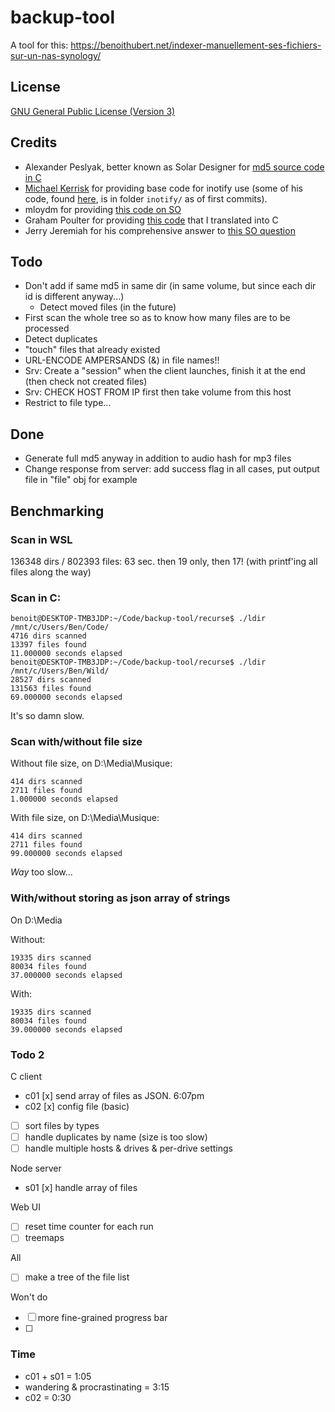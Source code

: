 # backup-tool

A tool for this: https://benoithubert.net/indexer-manuellement-ses-fichiers-sur-un-nas-synology/

## License

[GNU General Public License (Version 3)](http://www.fsf.org/licensing/licenses/gpl-3.0.html)

## Credits

* Alexander Peslyak, better known as Solar Designer <solar at openwall.com> for [md5 source code in C](http://openwall.info/wiki/people/solar/software/public-domain-source-code/md5)
* [Michael Kerrisk](http://man7.org/mtk/index.html) for providing base code for inotify use (some of his code, found [here](http://man7.org/tlpi/code/index.html), is in folder `inotify/` as of
first commits).
* mloydm for providing [this code on SO](http://stackoverflow.com/questions/8436841/how-to-recursively-list-directories-in-c-on-linux)
* Graham Poulter for providing [this code](http://snipplr.com/view/4025/mp3-checksum-in-id3-tag/) that I translated into C
* Jerry Jeremiah for his comprehensive answer to [this SO question](http://stackoverflow.com/questions/22077802/simple-c-example-of-doing-an-http-post-and-consuming-the-response)

## Todo

* Don't add if same md5 in same dir (in same volume, but since each dir id is different anyway...)
  * Detect moved files (in the future)
* First scan the whole tree so as to know how many files are to be processed
* Detect duplicates
* "touch" files that already existed
* URL-ENCODE AMPERSANDS (&) in file names!!
* Srv: Create a "session" when the client launches, finish it at the end (then check not created files)
* Srv: CHECK HOST FROM IP first then take volume from this host
* Restrict to file type...

## Done

* Generate full md5 anyway in addition to audio hash for mp3 files
* Change response from server: add success flag in all cases, put output file in "file" obj for example

## Benchmarking

### Scan in WSL

136348 dirs / 802393 files: 63 sec. then 19 only, then 17! (with printf'ing all files along the way)

### Scan in C:

```
benoit@DESKTOP-TMB3JDP:~/Code/backup-tool/recurse$ ./ldir /mnt/c/Users/Ben/Code/
4716 dirs scanned
13397 files found
11.000000 seconds elapsed
benoit@DESKTOP-TMB3JDP:~/Code/backup-tool/recurse$ ./ldir /mnt/c/Users/Ben/Wild/
28527 dirs scanned
131563 files found
69.000000 seconds elapsed
```

It's so damn slow.

### Scan with/without file size

Without file size, on D:\Media\Musique:

```
414 dirs scanned
2711 files found
1.000000 seconds elapsed
```

With file size, on D:\Media\Musique:

```
414 dirs scanned
2711 files found
99.000000 seconds elapsed
```

*Way* too slow...

### With/without storing as json array of strings

On D:\Media

Without:

```
19335 dirs scanned
80034 files found
37.000000 seconds elapsed
```

With:

```
19335 dirs scanned
80034 files found
39.000000 seconds elapsed
```



### Todo 2

C client

* c01 [x] send array of files as JSON. 6:07pm
* c02 [x] config file (basic)
* [ ] sort files by types
* [ ] handle duplicates by name (size is too slow)
* [ ] handle multiple hosts & drives & per-drive settings

Node server

* s01 [x] handle array of files

Web UI

* [ ] reset time counter for each run
* [ ] treemaps

All

* [ ] make a tree of the file list

Won't do

* [ ] more fine-grained progress bar
* [ ]

### Time

* c01 + s01 = 1:05
* wandering & procrastinating = 3:15
* c02 = 0:30